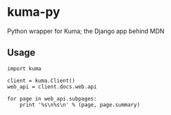 # kuma-py

Python wrapper for Kuma; the Django app behind MDN

## Usage

    import kuma
    
    client = kuma.Client()
    web_api = client.docs.web.api
    
    for page in web_api.subpages:
        print '%s\n%s\n' % (page, page.summary)

